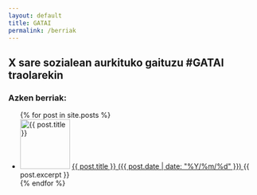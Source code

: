 ```yaml
---
layout: default
title: GATAI
permalink: /berriak
---
```


<h2 class="project-tagline">X sare sozialean aurkituko gaituzu #GATAI traolarekin</h2>
<h3 class="project-tagline">Azken berriak:</h3>

<ul>
    {% for post in site.posts %}
        <li>
	    <img src="{{ post.image }}" alt="{{ post.title }}" style="width: 100px; height: auto;">
            <a href=" {{ post.url }} "> {{ post.title }} ({{ post.date | date: "%Y/%m/%d" }}) </a>
	   {{ post.excerpt }}
        </li>
    {% endfor %}
</ul>
